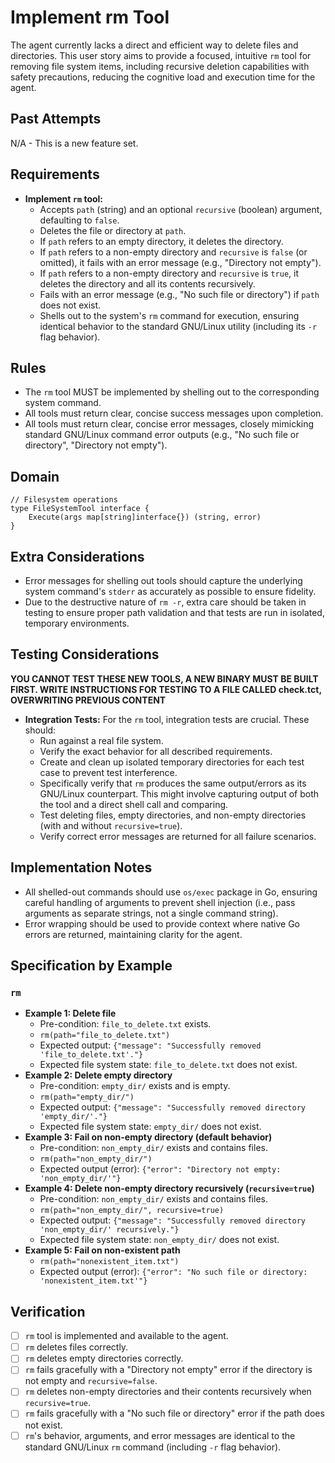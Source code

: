 # Implement rm Tool

The agent currently lacks a direct and efficient way to delete files and directories. This user story aims to provide a focused, intuitive `rm` tool for removing file system items, including recursive deletion capabilities with safety precautions, reducing the cognitive load and execution time for the agent.

## Past Attempts

N/A - This is a new feature set.

## Requirements

*   **Implement `rm` tool:**
    *   Accepts `path` (string) and an optional `recursive` (boolean) argument, defaulting to `false`.
    *   Deletes the file or directory at `path`.
    *   If `path` refers to an empty directory, it deletes the directory.
    *   If `path` refers to a non-empty directory and `recursive` is `false` (or omitted), it fails with an error message (e.g., "Directory not empty").
    *   If `path` refers to a non-empty directory and `recursive` is `true`, it deletes the directory and all its contents recursively.
    *   Fails with an error message (e.g., "No such file or directory") if `path` does not exist.
    *   Shells out to the system's `rm` command for execution, ensuring identical behavior to the standard GNU/Linux utility (including its `-r` flag behavior).

## Rules

*   The `rm` tool MUST be implemented by shelling out to the corresponding system command.
*   All tools must return clear, concise success messages upon completion.
*   All tools must return clear, concise error messages, closely mimicking standard GNU/Linux command error outputs (e.g., "No such file or directory", "Directory not empty").

## Domain

```
// Filesystem operations
type FileSystemTool interface {
    Execute(args map[string]interface{}) (string, error)
}
```

## Extra Considerations

*   Error messages for shelling out tools should capture the underlying system command's `stderr` as accurately as possible to ensure fidelity.
*   Due to the destructive nature of `rm -r`, extra care should be taken in testing to ensure proper path validation and that tests are run in isolated, temporary environments.

## Testing Considerations

**YOU CANNOT TEST THESE NEW TOOLS, A NEW BINARY MUST BE BUILT FIRST. WRITE INSTRUCTIONS FOR TESTING TO A FILE CALLED check.tct, OVERWRITING PREVIOUS CONTENT**


*   **Integration Tests:** For the `rm` tool, integration tests are crucial. These should:
    *   Run against a real file system.
    *   Verify the exact behavior for all described requirements.
    *   Create and clean up isolated temporary directories for each test case to prevent test interference.
    *   Specifically verify that `rm` produces the same output/errors as its GNU/Linux counterpart. This might involve capturing output of both the tool and a direct shell call and comparing.
    *   Test deleting files, empty directories, and non-empty directories (with and without `recursive=true`).
    *   Verify correct error messages are returned for all failure scenarios.

## Implementation Notes

*   All shelled-out commands should use `os/exec` package in Go, ensuring careful handling of arguments to prevent shell injection (i.e., pass arguments as separate strings, not a single command string).
*   Error wrapping should be used to provide context where native Go errors are returned, maintaining clarity for the agent.

## Specification by Example

### `rm`
*   **Example 1: Delete file**
    *   Pre-condition: `file_to_delete.txt` exists.
    *   `rm(path="file_to_delete.txt")`
    *   Expected output: `{"message": "Successfully removed 'file_to_delete.txt'."}`
    *   Expected file system state: `file_to_delete.txt` does not exist.
*   **Example 2: Delete empty directory**
    *   Pre-condition: `empty_dir/` exists and is empty.
    *   `rm(path="empty_dir/")`
    *   Expected output: `{"message": "Successfully removed directory 'empty_dir/'."}`
    *   Expected file system state: `empty_dir/` does not exist.
*   **Example 3: Fail on non-empty directory (default behavior)**
    *   Pre-condition: `non_empty_dir/` exists and contains files.
    *   `rm(path="non_empty_dir/")`
    *   Expected output (error): `{"error": "Directory not empty: 'non_empty_dir/'"}`
*   **Example 4: Delete non-empty directory recursively (`recursive=true`)**
    *   Pre-condition: `non_empty_dir/` exists and contains files.
    *   `rm(path="non_empty_dir/", recursive=true)`
    *   Expected output: `{"message": "Successfully removed directory 'non_empty_dir/' recursively."}`
    *   Expected file system state: `non_empty_dir/` does not exist.
*   **Example 5: Fail on non-existent path**
    *   `rm(path="nonexistent_item.txt")`
    *   Expected output (error): `{"error": "No such file or directory: 'nonexistent_item.txt'"}`

## Verification

- [ ] `rm` tool is implemented and available to the agent.
- [ ] `rm` deletes files correctly.
- [ ] `rm` deletes empty directories correctly.
- [ ] `rm` fails gracefully with a "Directory not empty" error if the directory is not empty and `recursive=false`.
- [ ] `rm` deletes non-empty directories and their contents recursively when `recursive=true`.
- [ ] `rm` fails gracefully with a "No such file or directory" error if the path does not exist.
- [ ] `rm`'s behavior, arguments, and error messages are identical to the standard GNU/Linux `rm` command (including `-r` flag behavior).
